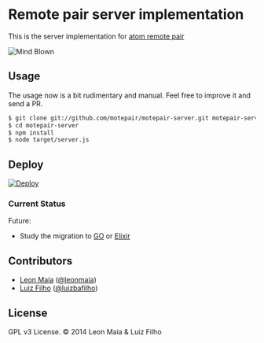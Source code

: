 # Remote pair server implementation

This is the server implementation for [atom remote pair](https://github.com/motepair/motepair)

![Mind Blown](https://raw.github.com/motepair/motepair-server/master/doc/mind-blown.gif)

## Usage

The usage now is a bit rudimentary and manual. Feel free to improve it and send a PR.

```bash
$ git clone git://github.com/motepair/motepair-server.git motepair-server
$ cd motepair-server
$ npm install
$ node target/server.js
```

## Deploy
[![Deploy](https://www.herokucdn.com/deploy/button.svg)](https://heroku.com/deploy)

### Current Status
Future:
  - Study the migration to [GO](https://golang.org/) or [Elixir](http://elixir-lang.org/)

## Contributors

* [Leon Maia](http://github.com/leonmaia) ([@leonmaia](https://twitter.com/leonmaia))
* [Luiz Filho](http://github.com/luizbafilho) ([@luizbafilho](http://twitter.com/luizbafilho))

## License

GPL v3 License. &copy; 2014 Leon Maia & Luiz Filho
